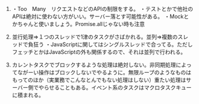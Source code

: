 1.  ・Too　Many　リクエストなどのAPIの制限をする。
    ・テストとかで他社のAPIは絶対に使わない方がいい。サーバー落とす可能性がある。
    ・Mockとかちゃんと使いましょう。Promise.allじゃない時も注意

2.  並行処理⇒１つのスレッドで1津のタスクがさばかれる。並列⇒複数のスレッドで負狂う
    ・JavaScriptに関してはシングルスレッドで合ってる。ただしフェッチとかはJavaScriptの外も関係するので、それは並列で行われる。

3.  カレントタスクでブロックするような処理は絶対しない。非同期処理によってながーい操作はブロックしないでやるように。無限ループのようなものはもってのほか（実業務でこんなとんでもない処理はしない）重たい処理はサーバー側でやらせることもある。イベント系のタスクはマクロタスクキューに積まれる。
